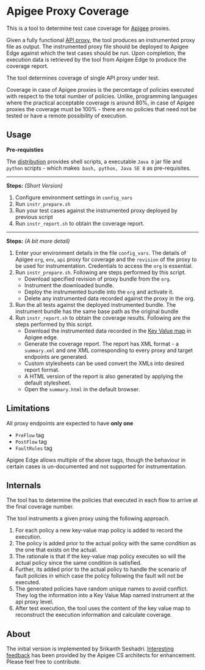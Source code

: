Apigee Proxy Coverage
==================

This is a tool to determine test case coverage for [Apigee](www.apigee.com) proxies.

Given a fully functional [API proxy](http://apigee.com/docs/), the tool produces an instrumented proxy file as output. The instrumented proxy file should be deployed to Apigee Edge against which the test cases should be run. Upon completion, the execution data is retrieved by the tool from Apigee Edge to produce the coverage report.

The tool determines coverage of single API proxy under test.

Coverage in case of Apigee proxies is the percentage of policies executed with respect to the total number of policies. Unlike, programming languages where the practical acceptable coverage is around 80%, in case of Apigee proxies the coverage must be 100% -  there are no policies that need not be tested or have a remote possibility of execution.

Usage
--------

**Pre-requisties**

The [distribution](https://github.com/sriki77/apigee-proxy-coverage/tree/master/dist) provides shell scripts, a executable `Java 8` jar file and `python` scripts - which makes` bash, python, Java SE 8` as pre-requisites.

---

**Steps:** *(Short Version)*

1. Configure environment settings in `config_vars`
2. Run `instr_prepare.sh`
3. Run your test cases against the instrumented proxy deployed by previous script
4. Run `instr_report.sh` to obtain the coverage report.

---

**Steps:** *(A bit more detail)*

1. Enter your environment details in the file `config_vars`. The details of Apigee `org`, `env`, `api` proxy for coverage and the `revision` of the proxy to be used for instrumentation. Credentials to access the `org` is essential.
2. Run `instr_prepare.sh`. Following are steps performed by this script.
	+ Download specified revision of proxy bundle from the `org`.
	+ Instrument the downloaded bundle.
	+ Deploy the instrumented bundle into the `org` and activate it.
	+ Delete any instrumented data recorded against the proxy in the org.
3. Run the all tests against the deployed instrumented bundle. The instrument bundle has the same base path as the original bundle
4. Run `instr_report.sh` to obtain the coverage results. Following are the steps performed by this script.
	+  Download the instrumented data recorded in the [Key Value map](http://apigee.com/docs/api-services/content/persist-data-using-keyvaluemap) in Apigee edge.
	+  Generate the coverage report. The report has XML format - a `summary.xml` and one XML corresponding to every proxy and target endpoints are generated.
	+  Custom stylesheets can be used convert the XMLs  into desired report format.
	+  A HTML version of the report is also generated by applying the default stylesheet.
	+  Open the  `summary.html` in the default browser.

Limitations
--------------
All proxy endpoints are expected to have **only one**

+  `PreFlow` tag
+  `PostFlow` tag
+  `FaultRules` tag
	
Apigee Edge allows multiple of the above tags, though the behaviour in certain cases is un-documented and not supported for instrumentation.

	
Internals
------------

The tool has to determine the policies that executed in each flow to arrive at the final coverage number.

The tool instruments a given proxy using the following approach.

1.  For each policy a new key-value map policy is added to record the execution. 
2.  The policy is added prior to the actual policy with the same condition as the one that exists on the actual. 
3.  The rationale is that if the key-value map policy executes so will the actual policy since the same condition is satisfied. 
4.  Further, its added prior to the actual policy to handle the scenario of fault policies in which case the  policy following the  fault will not be executed. 
2.  The generated policies have random unique names to avoid conflict. They log the information into a Key Value Map named instrument at the api proxy level.  
3.  After test execution, the tool uses the content of the key value map to reconstruct the execution information and calculate coverage.

About
--------
The initial version is implemented by Srikanth Seshadri. [Interesting feedback](https://github.com/sriki77/apigee-proxy-coverage/issues?state=open) has been provided by the Apigee CS architects for enhancement. Please feel free to contribute.


